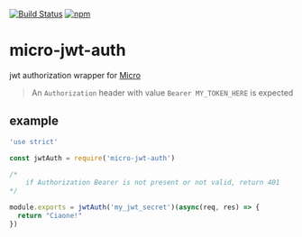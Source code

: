 [![Build Status](https://travis-ci.org/kandros/micro-jwt-auth.svg?branch=master)](https://travis-ci.org/kandros/micro-jwt-auth)
[![npm](https://img.shields.io/npm/v/micro-jwt-auth.svg)](https://www.npmjs.com/package/micro-jwt-auth)
# micro-jwt-auth
jwt authorization wrapper for [Micro](https://github.com/zeit/micro)

> An `Authorization` header with value `Bearer MY_TOKEN_HERE` is expected

## example
```javascript
'use strict'

const jwtAuth = require('micro-jwt-auth')

/*
    if Authorization Bearer is not present or not valid, return 401
*/

module.exports = jwtAuth('my_jwt_secret')(async(req, res) => {
  return "Ciaone!"
})
```

